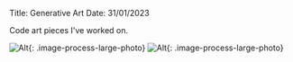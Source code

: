 Title: Generative Art
Date: 31/01/2023

Code art pieces I've worked on.


![Alt]({static}/images/d/genart/StainedGlass_2.png){: .image-process-large-photo}
![Alt]({static}/images/d/genart/StainedGlass_1.png){: .image-process-large-photo}


